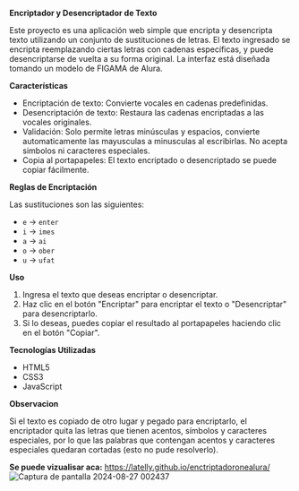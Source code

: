 **Encriptador y Desencriptador de Texto**

Este proyecto es una aplicación web simple que encripta y desencripta texto utilizando un conjunto de sustituciones de letras. El texto ingresado se encripta reemplazando ciertas letras con cadenas específicas, y puede desencriptarse de vuelta a su forma original. La interfaz está diseñada tomando un modelo de FIGAMA de Alura.

 **Características**
 
- Encriptación de texto: Convierte vocales en cadenas predefinidas.
- Desencriptación de texto: Restaura las cadenas encriptadas a las vocales originales.
- Validación: Solo permite letras minúsculas y espacios, convierte automaticamente las mayusculas a minusculas al escribirlas. No acepta simbolos ni caracteres especiales.
- Copia al portapapeles: El texto encriptado o desencriptado se puede copiar fácilmente.

**Reglas de Encriptación**

Las sustituciones son las siguientes:

- `e` -> `enter`
- `i` -> `imes`
- `a` -> `ai`
- `o` -> `ober`
- `u` -> `ufat`

**Uso**

1. Ingresa el texto que deseas encriptar o desencriptar.
2. Haz clic en el botón "Encriptar" para encriptar el texto o "Desencriptar" para desencriptarlo.
3. Si lo deseas, puedes copiar el resultado al portapapeles haciendo clic en el botón "Copiar".

**Tecnologías Utilizadas**

- HTML5
- CSS3 
- JavaScript

**Observacion**

Si el texto es copiado de otro lugar y pegado para encriptarlo, el encriptador quita las letras que tienen acentos, símbolos y caracteres especiales, por lo que las palabras que contengan acentos y caracteres especiales quedaran cortadas (esto no pude resolverlo).

**Se puede vizualisar aca:**
https://latelly.github.io/enctriptadoronealura/
![Captura de pantalla 2024-08-27 002437](https://github.com/user-attachments/assets/3716ed26-fa78-4538-a5bb-4b9ba36334e8)

